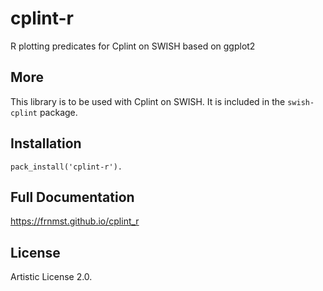 # cplint-r

R plotting predicates for Cplint on SWISH based on ggplot2

## More

This library is to be used with Cplint on SWISH.
It is included in the `swish-cplint` package.

## Installation

    pack_install('cplint-r').

## Full Documentation

https://frnmst.github.io/cplint_r

## License

Artistic License 2.0.
